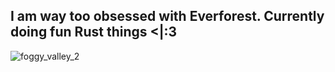 ## I am way too obsessed with Everforest. Currently doing fun Rust things <|:3

![foggy_valley_2](https://github.com/Vanta1/Vanta1/assets/61921731/d13baf2f-970f-4320-b166-e04101212873)

<!-- Weird hacky css injection. sorry if this makes my profile annoying to look at

unfortunately this was patched but i will remember u 8 hours of fun css injection on github 

```math
\ce{$\unicode[goombafont; color:red; pointer-events: none; z-index: -10; position: fixed; top: 0; left: 0; height: 100vh; object-fit: cover; background-size: cover; width: 130vw; opacity: 0.5; background: url('https://github.com/Vanta1/Vanta1/blob/main/circuit_2.png?raw=true');]{x0000}$}

-->
